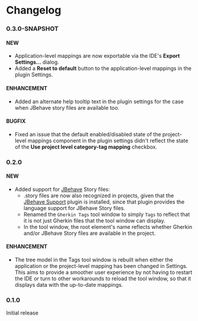 # Changelog

### 0.3.0-SNAPSHOT

#### NEW
- Application-level mappings are now exportable via the IDE's **Export Settings...** dialog.
- Added a **Reset to default** button to the application-level mappings in the plugin Settings.

#### ENHANCEMENT
- Added an alternate help tooltip text in the plugin settings for the case when JBehave story files are available too.

#### BUGFIX
- Fixed an issue that the default enabled/disabled state of the project-level mappings component in the plugin settings
didn't reflect the state of the **Use project level category-tag mapping** checkbox.

### 0.2.0

#### NEW
- Added support for [JBehave](https://jbehave.org) Story files:
  - .story files are now also recognized in projects, given that the [JBehave Support](https://plugins.jetbrains.com/plugin/16716-gherkin-overview) plugin is installed, since that
  plugin provides the language support for JBehave Story files.
  - Renamed the `Gherkin Tags` tool window to simply `Tags` to reflect that it is not just Gherkin files that the tool
  window can display.
  - In the tool window, the root element's name reflects whether Gherkin and/or JBehave Story files are available in the
  project.

#### ENHANCEMENT
- The tree model in the Tags tool window is rebuilt when either the application or the project-level mapping
has been changed in Settings. This aims to provide a smoother user experience by not having to restart the IDE or
turn to other workarounds to reload the tool window, so that it displays data with the up-to-date mappings.

### 0.1.0

Initial release
